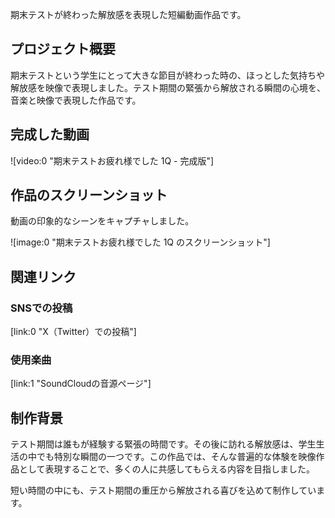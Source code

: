 期末テストが終わった解放感を表現した短編動画作品です。

## プロジェクト概要

期末テストという学生にとって大きな節目が終わった時の、ほっとした気持ちや解放感を映像で表現しました。テスト期間の緊張から解放される瞬間の心境を、音楽と映像で表現した作品です。

## 完成した動画

![video:0 "期末テストお疲れ様でした 1Q - 完成版"]

## 作品のスクリーンショット

動画の印象的なシーンをキャプチャしました。

![image:0 "期末テストお疲れ様でした 1Q のスクリーンショット"]

## 関連リンク

### SNSでの投稿

[link:0 "X（Twitter）での投稿"]

### 使用楽曲

[link:1 "SoundCloudの音源ページ"]

## 制作背景

テスト期間は誰もが経験する緊張の時間です。その後に訪れる解放感は、学生生活の中でも特別な瞬間の一つです。この作品では、そんな普遍的な体験を映像作品として表現することで、多くの人に共感してもらえる内容を目指しました。

短い時間の中にも、テスト期間の重圧から解放される喜びを込めて制作しています。
